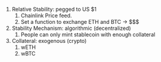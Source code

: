 1. Relative Stability: pegged to US $1
   1. Chainlink Price feed.
   2. Set a function to exchange ETH and BTC -> $$$
2. Stability Mechanism: algorithmic (decentralized)
   1. People can only mint stablecoin with enough collateral
3. Collateral: exogenous (crypto)
   1. wETH
   2. wBTC
